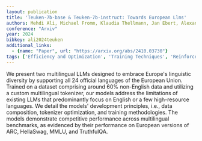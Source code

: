 ```yaml
---
layout: publication
title: 'Teuken-7b-base & Teuken-7b-instruct: Towards European Llms'
authors: Mehdi Ali, Michael Fromm, Klaudia Thellmann, Jan Ebert, Alexander Arno Weber, Richard Rutmann, Charvi Jain, Max Lübbering, Daniel Steinigen, Johannes Leveling, Katrin Klug, Jasper Schulze Buschhoff, Lena Jurkschat, Hammam Abdelwahab, Benny Jörg Stein, Karl-heinz Sylla, Pavel Denisov, Nicolo' Brandizzi, Qasid Saleem, Anirban Bhowmick, Lennard Helmer, Chelsea John, Pedro Ortiz Suarez, Malte Ostendorff, Alex Jude, Lalith Manjunath, Samuel Weinbach, Carolin Penke, Oleg Filatov, Shima Asaadi, Fabio Barth, Rafet Sifa, Fabian Küch, Andreas Herten, René Jäkel, Georg Rehm, Stefan Kesselheim, Joachim Köhler, Nicolas Flores-herr
conference: "Arxiv"
year: 2024
bibkey: ali2024teuken
additional_links:
  - {name: "Paper", url: "https://arxiv.org/abs/2410.03730"}
tags: ['Efficiency and Optimization', 'Training Techniques', 'Reinforcement Learning']
---
```

We present two multilingual LLMs designed to embrace Europe's linguistic
diversity by supporting all 24 official languages of the European Union.
Trained on a dataset comprising around 60% non-English data and utilizing a
custom multilingual tokenizer, our models address the limitations of existing
LLMs that predominantly focus on English or a few high-resource languages. We
detail the models' development principles, i.e., data composition, tokenizer
optimization, and training methodologies. The models demonstrate competitive
performance across multilingual benchmarks, as evidenced by their performance
on European versions of ARC, HellaSwag, MMLU, and TruthfulQA.
